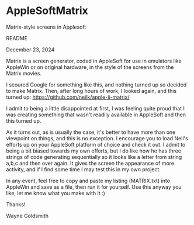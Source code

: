 # AppleSoftMatrix
Matrix-style screens in Applesoft

README

December 23, 2024

Matrix is a screen generator, coded in AppleSoft for use in emulators like AppleWin or on original hardware, in the style of the screens from the Matrix movies.

I scoured Google for something like this, and nothing turned up so decided to make Matrix. Then, after long hours of work, I looked again, and this turned up: https://github.com/neilk/apple-ii-matrix/

I admit to being a little disappointed at first, I was feeling quite proud that I was creating something that wasn't readily available in AppleSoft and then this turned up.

As it turns out, as is usually the case, it's better to have more than one viewpoint on things, and this is no exception. I encourage you to load Neil's efforts up on your AppleSoft platform of choice and check it out. I admit to being a bit biased towards my own efforts, but I do like how he has three strings of code generating sequentially so it looks like a letter from string a,b,c and then over again. It gives the screen the appearance of more activity, and if I find some time I may test this in my own project.

In any event, feel free to copy and paste my listing (MATRIX.txt) into AppleWin and save as a file, then run it for yourself. Use this anyway you like, let me know what you make with it :)

Thanks!

Wayne Goldsmith
